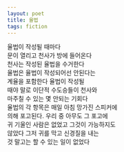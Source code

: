 ```yaml
---
layout: poet
title: 율법
tags: fiction
---
```

율법이 작성될 때마다  
문이 열리고 천사가 방에 들어온다  
천사는 작성된 율법을 수거한다  
율법은 율법이 작성되어선 안된다는  
계율을 포함한다 율법이 작성될  
때야 말로 이단적 수도승들이 천사와  
마주칠 수 있는 몇 안되는 기회다  
율법의 각 항목은 매일 아침 망가진 스피커에  
의해 포고된다. 우리 중 아무도 그 포고에  
귀 기울인 사람은 없었고 그것이 가능하지도  
않았다 그저 귀를 막고 신경질을 내는  
것 말고는 할 수 있는 일이 없었다
